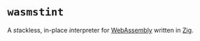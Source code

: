 # `wasmstint`

A *st*ackless, in-place *int*erpreter for [WebAssembly] written in [Zig].

[WebAssembly]: https://webassembly.org/
[Zig]: https://ziglang.org/
